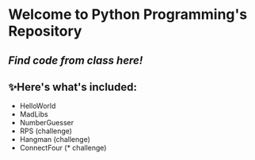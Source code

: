 # Welcome to Python Programming's Repository
## _Find code from class here!_


## ✨Here's what's included:
- HelloWorld
- MadLibs
- NumberGuesser
- RPS (challenge)
- Hangman (challenge)
- ConnectFour (* challenge)